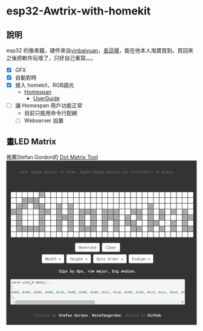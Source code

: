 # esp32-Awtrix-with-homekit
## 說明
esp32 的像素鐘，硬件來自[yinbaiyuan](https://github.com/yinbaiyuan)，[長這樣](https://www.youtube.com/watch?v=WN7-ERU2oeI&t=1s&ab_channel=%E5%88%9B%E5%AE%A2%E5%B0%B9%E7%99%BD%E7%8C%BF)，能在他本人淘寶買到。買回來之後把軟件玩壞了，只好自己重寫。。。


- [x] GFX
- [x] 自動對時
- [x] 接入 homekit，RGB調光
  - [Homespan](https://github.com/HomeSpan/HomeSpan) 
    - [UserGuide](https://github.com/HomeSpan/HomeSpan/blob/master/docs/UserGuide.md)
- [ ] 讓 Homespan 用戶功能正常
  - 目前只能用命令行配網
  - [ ] Webserver 設置

## 畫LED Matrix
推薦Stefan Gordon的 [Dot Matrix Tool](http://dotmatrixtool.com/#)
![](paste_src/2023-04-30-01-49-21.png)

